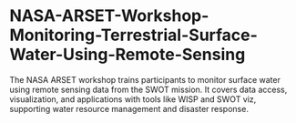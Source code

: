# NASA-ARSET-Workshop-Monitoring-Terrestrial-Surface-Water-Using-Remote-Sensing
The NASA ARSET workshop trains participants to monitor surface water using remote sensing data from the SWOT mission. It covers data access, visualization, and applications with tools like WISP and SWOT viz, supporting water resource management and disaster response.
